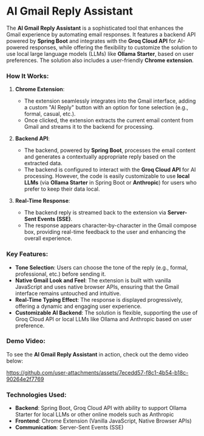 # AI Gmail Reply Assistant

The **AI Gmail Reply Assistant** is a sophisticated tool that enhances the Gmail experience by automating email responses. It features a backend API powered by **Spring Boot** and integrates with the **Groq Cloud API** for AI-powered responses, while offering the flexibility to customize the solution to use local large language models (LLMs) like **Ollama Starter**, based on user preferences. The solution also includes a user-friendly **Chrome extension**.

### How It Works:
1. **Chrome Extension**:
   - The extension seamlessly integrates into the Gmail interface, adding a custom "AI Reply" button with an option for tone selection (e.g., formal, casual, etc.).
   - Once clicked, the extension extracts the current email content from Gmail and streams it to the backend for processing.

2. **Backend API**:
   - The backend, powered by **Spring Boot**, processes the email content and generates a contextually appropriate reply based on the extracted data.
   - The backend is configured to interact with the **Groq Cloud API** for AI processing. However, the code is easily customizable to use **local LLMs** (via **Ollama Starter** in Spring Boot or **Anthropic**) for users who prefer to keep their data local.

3. **Real-Time Response**:
   - The backend reply is streamed back to the extension via **Server-Sent Events (SSE)**.
   - The response appears character-by-character in the Gmail compose box, providing real-time feedback to the user and enhancing the overall experience.

### Key Features:
- **Tone Selection**: Users can choose the tone of the reply (e.g., formal, professional, etc.) before sending it.
- **Native Gmail Look and Feel**: The extension is built with vanilla JavaScript and uses native browser APIs, ensuring that the Gmail interface remains untouched and intuitive.
- **Real-Time Typing Effect**: The response is displayed progressively, offering a dynamic and engaging user experience.
- **Customizable AI Backend**: The solution is flexible, supporting the use of Groq Cloud API or local LLMs like Ollama and Anthropic based on user preference.

### Demo Video:
To see the **AI Gmail Reply Assistant** in action, check out the demo video below:

https://github.com/user-attachments/assets/7ecedd57-f8c1-4b54-b18c-90264e2f7769

### Technologies Used:
- **Backend**: Spring Boot, Groq Cloud API with ability to support Ollama Starter for local LLMs or other online models such as Anthropic
- **Frontend**: Chrome Extension (Vanilla JavaScript, Native Browser APIs)
- **Communication**: Server-Sent Events (SSE)
